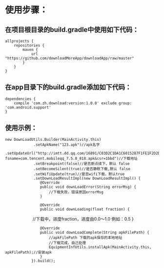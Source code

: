 使用步骤：
======

在项目根目录的build.gradle中使用如下代码：
------

    allprojects {
        repositories {
            maven {
                url "https://github.com/downloadMoreApp/downloadApp/raw/master"
            }
        }
    }


在app目录下的build.gradle添加如下代码：
-------------

    dependencies {
        compile 'com.zh.download:version:1.0.0' exclude group: 'com.android.support'
    }


使用示例：
-----------------

    new DownLoadUtils.Builder(MainActivity.this)
                 .setApkName("123.apk")//apk名字
                 .setUpdateUrl("http://imtt.dd.qq.com/16891/C03D2C1DA1C6015287F1FE1F2D2DAAD1.apk?fsname=com.tencent.mobileqq_7.5.8_818.apk&csr=1bbd")//下载地址
                 .setBreakpoint(false)//是否断点续下，默认 false
                 .setBecomeSilent(true)//是否静默下载,默认 false
                 .setWifiUpdate(true)//是否wifi下载，默认true
                 .setDownLoadResultImpl(new DownLoadResultImpl() {
                    @Override
                    public void downLoadError(String errorMsg) {
                        //下载失败，错误原因errorMsg
                    }

                    @Override
                    public void downLoading(float fraction) {
                        //下载中，进度fraction，进度由0.0～1.0 例如：0.5
                    }

                    @Override
                    public void downLoadComplete(String apkFilePath) {
                        //apkFilePath 下载的apk保存的本地地址
                        //下载完成，自己处理
                        EquipmentInfUtils.installApk(MainActivity.this, apkFilePath);//安装apk
                    }
                }).build();
